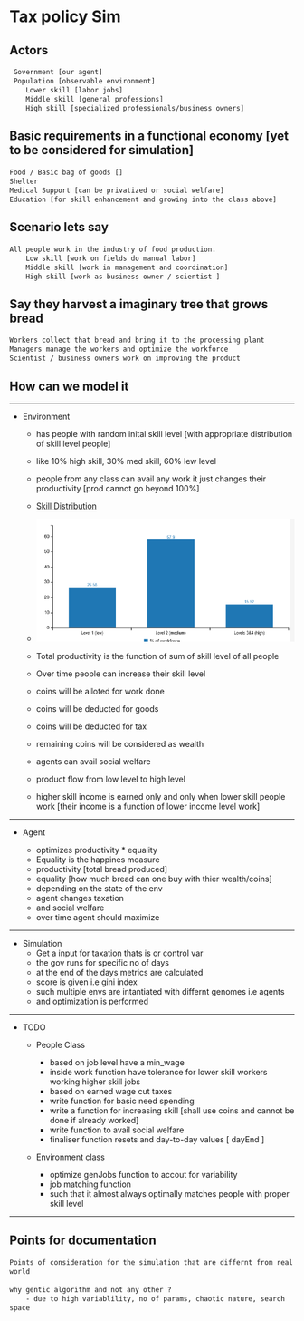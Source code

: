# Tax policy Sim

## Actors 
     Government [our agent]
     Population [observable environment]
        Lower skill [labor jobs]
        Middle skill [general professions]
        High skill [specialized professionals/business owners]

## Basic requirements in a functional economy [yet to be considered for simulation]
    Food / Basic bag of goods []
    Shelter
    Medical Support [can be privatized or social welfare]
    Education [for skill enhancement and growing into the class above]

## Scenario lets say 
    All people work in the industry of food production.
        Low skill [work on fields do manual labor]
        Middle skill [work in management and coordination]
        High skill [work as business owner / scientist ]
    
## Say they harvest a imaginary tree that grows bread
    Workers collect that bread and bring it to the processing plant
    Managers manage the workers and optimize the workforce
    Scientist / business owners work on improving the product


## How can we model it
***
* Environment 
    * has people with random inital skill level [with appropriate distribution of skill level people]
    * like 10% high skill, 30% med skill, 60% lew level
    * people from any class can avail any work it just changes their productivity [prod cannot go beyond 100%]
    * [Skill Distribution](https://www.thehindu.com/business/Economy/skill-levels-of-indian-workforce/article24035708.ece)

    * ![SkillDist](https://github.com/AyushBobale/TaxPolicyOptimization/blob/main/imgs/skill-dist.PNG?raw=True)

    * Total productivity is the function of sum of skill level of all people
    * Over time people can increase their skill level
    * coins will be alloted for work done
    * coins will be deducted for goods
    * coins will be deducted for tax
    * remaining coins will be considered as wealth
    * agents can avail social welfare
    * product flow from low level to high level
    * higher skill income is earned only and only when lower skill people work [their income is a function of lower income level work]
***
* Agent

    * optimizes productivity * equality 
    * Equality is the happines measure
    * productivity [total bread produced]
    * equality [how much bread can one buy with thier wealth/coins]
    * depending on the state of the env
    * agent changes taxation 
    * and social welfare
    * over time agent should maximize 
***
* Simulation
    * Get a input for taxation thats is or control var
    * the gov runs for specific no of days
    * at the end of the days metrics are calculated
    * score is given i.e gini index
    * such multiple envs are intantiated with differnt genomes i.e agents 
    * and optimization is performed 

***
* TODO
    * People Class
        * based on job level have a min_wage
        * inside work function have tolerance for lower skill workers working higher skill jobs
        * based on earned wage cut taxes
        * write function for basic need spending
        * write a function for increasing skill [shall use coins and cannot be done if already worked]
        * write function to avail social welfare
        * finaliser function resets and day-to-day values [ dayEnd ]

    * Environment class 
        * optimize genJobs function to accout for variability
        * job matching function
        * such that it almost always optimally matches people with proper skill level


***

## Points for documentation
    Points of consideration for the simulation that are differnt from real world

    why gentic algorithm and not any other ? 
        - due to high variablility, no of params, chaotic nature, search space
    
